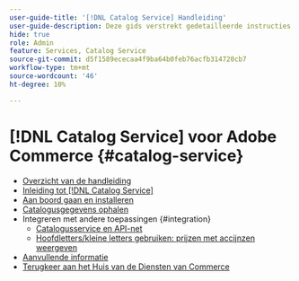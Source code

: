 ```yaml
---
user-guide-title: '[!DNL Catalog Service] Handleiding'
user-guide-description: Deze gids verstrekt gedetailleerde instructies om  [!DNL Catalog Service]  voor Adobe Commerce te gebruiken.
hide: true
role: Admin
feature: Services, Catalog Service
source-git-commit: d5f1589ececaa4f9ba64b0feb76acfb314720cb7
workflow-type: tm+mt
source-wordcount: '46'
ht-degree: 10%

---
```


# [!DNL Catalog Service] voor Adobe Commerce {#catalog-service}

- [Overzicht van de handleiding](guide-overview.md)
- [Inleiding tot  [!DNL Catalog Service]](overview.md)
- [Aan boord gaan en installeren](installation.md)
- [Catalogusgegevens ophalen](graphql-queries.md)
- Integreren met andere toepassingen {#integration}
   - [Catalogusservice en API-net](mesh.md)
   - [Hoofdletters/kleine letters gebruiken: prijzen met accijnzen weergeven](taxes.md)
- [Aanvullende informatie](release-notes.md)
- [ Terugkeer aan het Huis van de Diensten van Commerce ](https://experienceleague.adobe.com/en/docs/commerce/user-guides/home)


